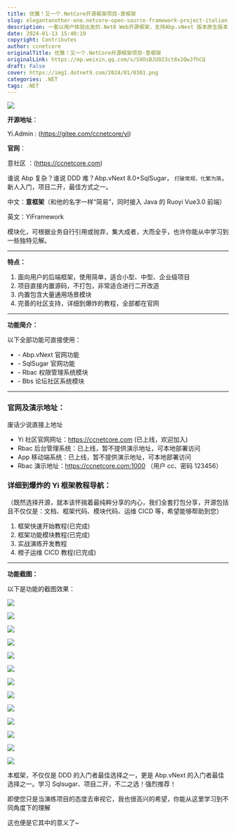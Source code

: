 ```yaml
---
title: 优雅！又一个.NetCore开源框架项目-意框架
slug: elegantanother-one.netcore-open-source-framework-project-italian-framework
description: 一套以用户体验出发的.Net8 Web开源框架，支持Abp.vNext 版本原生版本、Furion版本，前端后台接入Ruoyi Vue3.0，内置Rbac权限管理+Bbs社区论坛模块，开箱即用
date: 2024-01-13 15:40:19
copyright: Contributes
author: ccnetcore
originalTitle: 优雅！又一个.NetCore开源框架项目-意框架
originalLink: https://mp.weixin.qq.com/s/SXOsBJUO23ct8x2QwJfhCQ
draft: False
cover: https://img1.dotnet9.com/2024/01/0301.png
categories: .NET
tags: .NET
---
```


![](https://img1.dotnet9.com/2024/01/0301.png)

**开源地址**：

Yi.Admin : (https://gitee.com/ccnetcore/yi)

**官网**：

意社区 ：(https://ccnetcore.com)

谁说 Abp 复杂？谁说 DDD 难？Abp.vNext 8.0+SqlSugar， `打破常规，化繁为简`，新人入门，项目二开，最佳方式之一。

中文：**意框架**（和他的名字一样“简易”，同时接入 Java 的 Ruoyi Vue3.0 前端）

英文：YiFramework

模块化，可根据业务自行引用或抛弃，集大成者，大而全乎，也许你能从中学习到一些独特见解。

---

**特点：**

1. 面向用户的后端框架，使用简单，适合小型、中型、企业级项目
2. 项目直接内置源码，不打包，非常适合进行二开改造
3. 内置包含大量通用场景模块
4. 完善的社区支持，详细到爆炸的教程，全部都在官网

---

**功能简介：**

以下全部功能可直接使用：

- \- Abp.vNext 官网功能
- \- SqlSugar 官网功能
- \- Rbac 权限管理系统模块
- \- Bbs 论坛社区系统模块

---

### 官网及演示地址：

废话少说直接上地址

- Yi 社区官网网址：https://ccnetcore.com (已上线，欢迎加入)
- Rbac 后台管理系统：已上线，暂不提供演示地址，可本地部署访问
- App 移动端系统：已上线，暂不提供演示地址，可本地部署访问
- Rbac 演示地址：https://ccnetcore.com:1000 （用户 cc、密码 123456）

### 详细到爆炸的 Yi 框架教程导航：

（既然选择开源，就本该怀揣着最纯粹分享的内心，我们全套打包分享，开源包括且不仅仅是：文档、框架代码、模块代码、运维 CICD 等，希望能够帮助到您）

1. 框架快速开始教程(已完成)
2. 框架功能模块教程(已完成)
3. 实战演练开发教程
4. 橙子运维 CICD 教程(已完成)

---

**功能截图：**

以下是功能的截图效果：

![](https://img1.dotnet9.com/2024/01/0302.png)

![](https://img1.dotnet9.com/2024/01/0303.png)

![](https://img1.dotnet9.com/2024/01/0304.png)

![](https://img1.dotnet9.com/2024/01/0305.png)

![](https://img1.dotnet9.com/2024/01/0306.png)

![](https://img1.dotnet9.com/2024/01/0307.png)

![](https://img1.dotnet9.com/2024/01/0308.png)

![](https://img1.dotnet9.com/2024/01/0309.png)

![](https://img1.dotnet9.com/2024/01/0310.png)

![](https://img1.dotnet9.com/2024/01/0311.png)

![](https://img1.dotnet9.com/2024/01/0312.png)

![](https://img1.dotnet9.com/2024/01/0313.png)

![](https://img1.dotnet9.com/2024/01/0314.png)

本框架，不仅仅是 DDD 的入门者最佳选择之一，更是 Abp.vNext 的入门者最佳选择之一。学习 Sqlsugar、项目二开，不二之选！强烈推荐！

即使您只是当演练项目的态度去审视它，我也很高兴的希望，你能从这里学习到不同角度下的理解

这也便是它其中的意义了~
